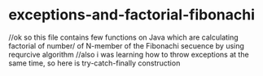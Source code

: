 # exceptions-and-factorial-fibonachi
//ok so this file contains few functions on Java which are calculating factorial of number/ of N-member of the Fibonachi secuence by using requrcive algorithm
//also i was learning how to throw exceptions at the same time, so here is try-catch-finally construction

